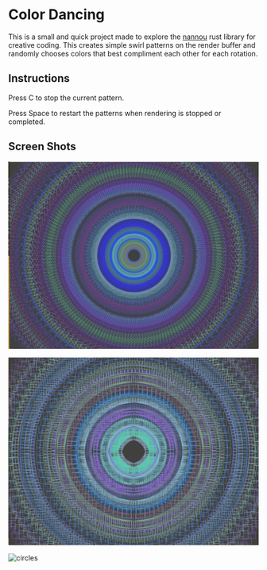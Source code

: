 # Color Dancing
This is a small and quick project made to explore the [nannou](https://nannou.cc/) rust library for creative coding. This creates simple swirl patterns on the
render buffer and randomly chooses colors that best compliment each other for each rotation.

## Instructions
Press C to stop the current pattern.

Press Space to restart the patterns when rendering is stopped or completed.

## Screen Shots
![triangles](images/triangles.png)

![squares](images/squares.png)

![circles](images/circles.png)
